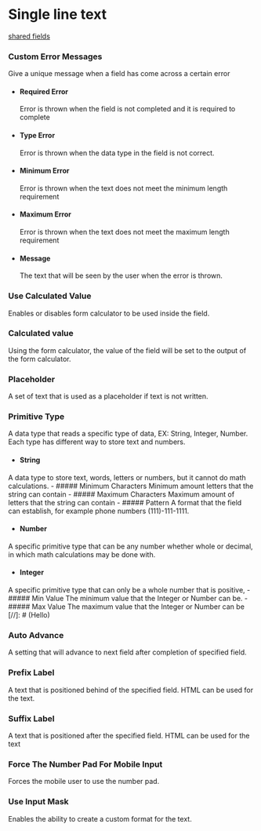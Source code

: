 # Single line text
[shared fields](/shared-inspector-components.md ':include')
### Custom Error Messages
Give a unique message when a field has come across a certain error
- #### Required Error
	Error is thrown when the field is not completed and it is required to complete
- #### Type Error
	Error is thrown when the data type in the field is not correct.
- #### Minimum Error
	Error is thrown when the text does not meet the minimum length requirement
- #### Maximum Error
	Error is thrown when the text does not meet the maximum length requirement
- #### Message
	The text that will be seen by the user when the error is thrown.
### Use Calculated Value
Enables or disables form calculator to be used inside the field.
### Calculated value
Using the form calculator, the value of the field will be set to the output of the form calculator.
### Placeholder
A set of text that is used as a placeholder if text is not written.
### Primitive Type
A data type that reads a specific type of data, EX: String, Integer, Number. Each type has different way to store text and numbers.
- #### String
A data type to store text, words, letters or numbers, but it cannot do math calculations.
	- ##### Minimum Characters
		Minimum amount letters that the string can contain
	- ##### Maximum Characters
		Maximum amount of letters that the string can contain 
	- ##### Pattern
		A format that the field can establish, for example phone numbers (111)-111-1111.
		
- #### Number
A specific primitive type that can be any number whether whole or decimal, in which math calculations may be done with.
- #### Integer
A specific primitive type that can only be a whole number that is positive, 
	- ##### Min Value
	The minimum value that the Integer or Number can be.
	- ##### Max Value
	The maximum value that the Integer or Number can be
[//]: # (Hello)
### Auto Advance
A setting that will advance to next field after completion of specified field.
### Prefix Label
A text that is positioned behind of the specified field. HTML can be used for the text.
### Suffix Label
A text that is positioned after the specified field. HTML can be used for the text
### Force The Number Pad For Mobile Input
Forces the mobile user to use the number pad.
### Use Input Mask
Enables the ability to create a custom format for the text.
